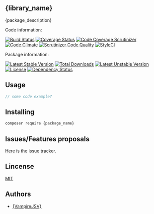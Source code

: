 {library_name}
-----------------

{package_description}

Code information:

[![Build Status](https://travis-ci.org/{github_repo}.png?branch=master)](https://travis-ci.org/{github_repo})
[![Coverage Status](https://coveralls.io/repos/{github_repo}/badge.png?branch=master)](https://coveralls.io/r/{github_repo}?branch=master)
[![Code Coverage Scrutinizer](https://scrutinizer-ci.com/g/{github_repo}/badges/coverage.png?b=master)](https://scrutinizer-ci.com/g/{github_repo}/?branch=master)
[![Code Climate](https://codeclimate.com/github/{github_repo}.png)](https://codeclimate.com/github/{github_repo})
[![Scrutinizer Code Quality](https://scrutinizer-ci.com/g/{github_repo}/badges/quality-score.png?b=master)](https://scrutinizer-ci.com/g/{github_repo}/?branch=master)
[![StyleCI](https://styleci.io/repos/{style_ci_id}/shield)](https://styleci.io/repos/{style_ci_id})

Package information:

[![Latest Stable Version](https://poser.pugx.org/{package_name}/v/stable.svg)](https://packagist.org/packages/{package_name})
[![Total Downloads](https://poser.pugx.org/{package_name}/downloads.svg)](https://packagist.org/packages/{package_name})
[![Latest Unstable Version](https://poser.pugx.org/{package_name}/v/unstable.svg)](https://packagist.org/packages/{package_name})
[![License](https://poser.pugx.org/{package_name}/license.svg)](https://packagist.org/packages/{package_name})
[![Dependency Status](https://gemnasium.com/{package_name}.png)](https://gemnasium.com/{package_name})


## Usage


```php
// some code example?
```

## Installing

```bash
composer require {package_name}
```

## Issues/Features proposals

[Here](https://github.com/{github_repo}/issues) is the issue tracker.

## Lincense

[MIT](MIT-LICENSE)

## Authors

- [{VampireJSV}](https://github.com/vampireJSV)
